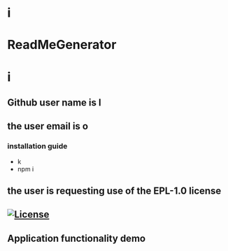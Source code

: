 # i
  # ReadMeGenerator


  # i
  
  ## Github user name is l
  
  ## the user email is  o
   
  ### installation guide
  - k
  - npm i

  ## the user is requesting use of the EPL-1.0 license
  ## [![License](https://img.shields.io/badge/License-EPL%201.0-red.svg)](https://opensource.org/licenses/EPL-1.0)



  ## Application functionality demo
